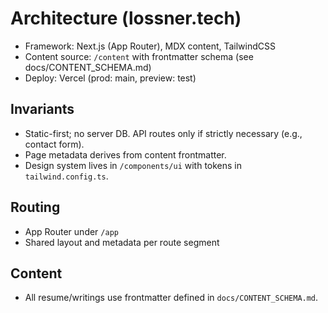 # Architecture (lossner.tech)

- Framework: Next.js (App Router), MDX content, TailwindCSS
- Content source: `/content` with frontmatter schema (see docs/CONTENT_SCHEMA.md)
- Deploy: Vercel (prod: main, preview: test)

## Invariants
- Static-first; no server DB. API routes only if strictly necessary (e.g., contact form).
- Page metadata derives from content frontmatter.
- Design system lives in `/components/ui` with tokens in `tailwind.config.ts`.

## Routing
- App Router under `/app`
- Shared layout and metadata per route segment

## Content
- All resume/writings use frontmatter defined in `docs/CONTENT_SCHEMA.md`.
